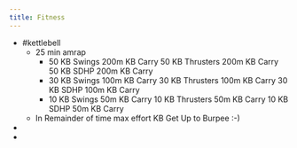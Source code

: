 ```yaml
---
title: Fitness
---
```


- #kettlebell
	- 25 min amrap
		- 50 KB Swings
		  200m KB Carry
		   50 KB Thrusters
		   200m KB Carry
		   50 KB SDHP
		   200m KB Carry
		- 30 KB Swings 
		  100m KB Carry 
		  30 KB Thrusters 
		  100m KB Carry 
		  30 KB SDHP 
		  100m KB Carry
		- 10 KB Swings 
		  50m KB Carry 
		  10 KB Thrusters 
		  50m KB Carry 
		  10 KB SDHP 
		  50m KB Carry
	- In Remainder of time max effort KB Get Up to Burpee :-)
-
-